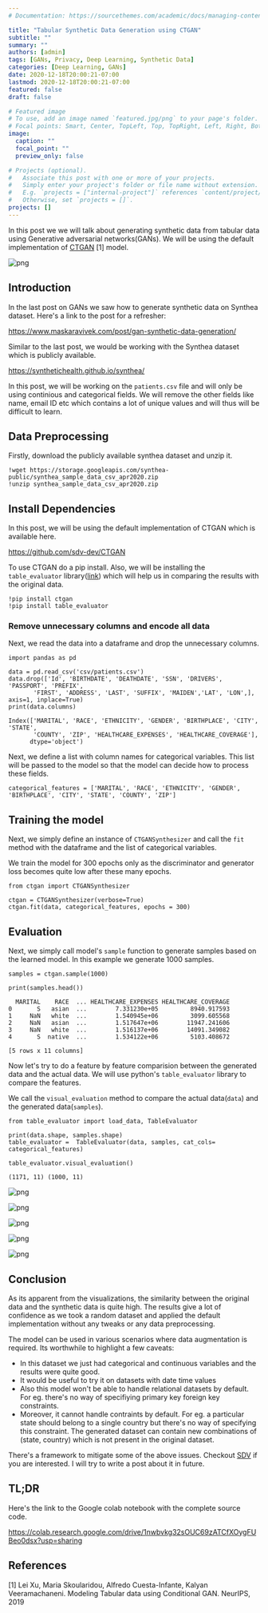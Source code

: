 ```yaml
---
# Documentation: https://sourcethemes.com/academic/docs/managing-content/

title: "Tabular Synthetic Data Generation using CTGAN"
subtitle: ""
summary: ""
authors: [admin]
tags: [GANs, Privacy, Deep Learning, Synthetic Data]
categories: [Deep Learning, GANs]
date: 2020-12-18T20:00:21-07:00
lastmod: 2020-12-18T20:00:21-07:00
featured: false
draft: false

# Featured image
# To use, add an image named `featured.jpg/png` to your page's folder.
# Focal points: Smart, Center, TopLeft, Top, TopRight, Left, Right, BottomLeft, Bottom, BottomRight.
image:
  caption: ""
  focal_point: ""
  preview_only: false

# Projects (optional).
#   Associate this post with one or more of your projects.
#   Simply enter your project's folder or file name without extension.
#   E.g. `projects = ["internal-project"]` references `content/project/deep-learning/index.md`.
#   Otherwise, set `projects = []`.
projects: []
---
```


In this post we we will talk about generating synthetic data from tabular data using Generative adversarial networks(GANs). We will be using the default implementation of [CTGAN](https://github.com/sdv-dev/CTGAN) [1] model. 

![png](featured.png)

## Introduction

In the last post on GANs we saw how to generate synthetic data on Synthea dataset. Here's a link to the post for a refresher: 

https://www.maskaravivek.com/post/gan-synthetic-data-generation/

Similar to the last post, we would be working with the Synthea dataset which is publicly available. 

https://synthetichealth.github.io/synthea/

In this post, we will be working on the `patients.csv` file and will only be using continious and categorical fields. We will remove the other fields like name, email ID etc which contains a lot of unique values and will thus will be difficult to learn. 

## Data Preprocessing

Firstly, download the publicly available synthea dataset and unzip it. 


```
!wget https://storage.googleapis.com/synthea-public/synthea_sample_data_csv_apr2020.zip
!unzip synthea_sample_data_csv_apr2020.zip
```

## Install Dependencies

In this post, we will be using the default implementation of CTGAN which is available here. 

https://github.com/sdv-dev/CTGAN

To use CTGAN do a pip install. Also, we will be installing the `table_evaluator` library([link](https://pypi.org/project/table-evaluator/)) which will help us in comparing the results with the original data. 


```
!pip install ctgan
!pip install table_evaluator
```

### Remove unnecessary columns and encode all data

Next, we read the data into a dataframe and drop the unnecessary columns. 


```
import pandas as pd

data = pd.read_csv('csv/patients.csv')
data.drop(['Id', 'BIRTHDATE', 'DEATHDATE', 'SSN', 'DRIVERS', 'PASSPORT', 'PREFIX',
       'FIRST', 'ADDRESS', 'LAST', 'SUFFIX', 'MAIDEN','LAT', 'LON',], axis=1, inplace=True)
print(data.columns)
```

    Index(['MARITAL', 'RACE', 'ETHNICITY', 'GENDER', 'BIRTHPLACE', 'CITY', 'STATE',
           'COUNTY', 'ZIP', 'HEALTHCARE_EXPENSES', 'HEALTHCARE_COVERAGE'],
          dtype='object')


Next, we define a list with column names for categorical variables. This list will be passed to the model so that the model can decide how to process these fields. 


```
categorical_features = ['MARITAL', 'RACE', 'ETHNICITY', 'GENDER', 'BIRTHPLACE', 'CITY', 'STATE', 'COUNTY', 'ZIP']
```

## Training the model

Next, we simply define an instance of `CTGANSynthesizer` and call the `fit` method with the dataframe and the list of categorical variables. 

We train the model for 300 epochs only as the discriminator and generator loss becomes quite low after these many epochs. 


```
from ctgan import CTGANSynthesizer

ctgan = CTGANSynthesizer(verbose=True)
ctgan.fit(data, categorical_features, epochs = 300)
```

## Evaluation

Next, we simply call model's `sample` function to generate samples based on the learned model. In this example we generate 1000 samples. 


```
samples = ctgan.sample(1000)

print(samples.head())
```

      MARITAL    RACE  ... HEALTHCARE_EXPENSES HEALTHCARE_COVERAGE
    0       S   asian  ...        7.331230e+05         8940.917593
    1     NaN   white  ...        1.540945e+06         3099.605568
    2     NaN   asian  ...        1.517647e+06        11947.241606
    3     NaN   white  ...        1.516137e+06        14091.349082
    4       S  native  ...        1.534122e+06         5103.408672
    
    [5 rows x 11 columns]


Now let's try to do a feature by feature comparision between the generated data and the actual data. We will use python's `table_evaluator` library to compare the features. 

We call the `visual_evaluation` method to compare the actual data(`data`) and the generated data(`samples`).


```
from table_evaluator import load_data, TableEvaluator

print(data.shape, samples.shape)
table_evaluator =  TableEvaluator(data, samples, cat_cols= categorical_features)

table_evaluator.visual_evaluation()
```

    (1171, 11) (1000, 11)


    
![png](images/CTGAN_Synthetic_data_generation_13_1.png)
    
![png](images/CTGAN_Synthetic_data_generation_13_2.png)
    
![png](images/CTGAN_Synthetic_data_generation_13_4.png)
  
![png](images/CTGAN_Synthetic_data_generation_13_5.png)
    
![png](images/CTGAN_Synthetic_data_generation_13_6.png)
    
## Conclusion

As its apparent from the visualizations, the similarity between the original data and the synthetic data is quite high. The results give a lot of confidence as we took a random dataset and applied the default implementation without any tweaks or any data preprocessing. 

The model can be used in various scenarios where data augmentation is required. Its worthwhile to highlight a few caveats:
- In this dataset we just had categorical and continuous variables and the results were quite good. 
- It would be useful to try it on datasets with date time values
- Also this model won't be able to handle relational datasets by default. For eg. there's no way of specifiying primary key foreign key constraints. 
- Moreover, it cannot handle contraints by default. For eg. a particular state should belong to a single country but there's no way of specifying this constraint. The generated dataset can contain new combinations of (state, country) which is not present in the original dataset. 

There's a framework to mitigate some of the above issues. Checkout [SDV](https://sdv.dev/SDV/) if you are interested. I will try to write a post about it in future.

## TL;DR

Here's the link to the Google colab notebook with the complete source code. 

https://colab.research.google.com/drive/1nwbvkg32sOUC69zATCfXOygFUBeo0dsx?usp=sharing


## References

[1] Lei Xu, Maria Skoularidou, Alfredo Cuesta-Infante, Kalyan Veeramachaneni. Modeling Tabular data using Conditional GAN. NeurIPS, 2019

